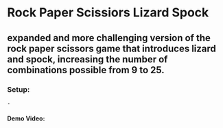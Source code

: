 # Rock Paper Scissiors Lizard Spock

## expanded and more challenging version of the rock paper scissors game that introduces lizard and spock, increasing the number of combinations possible from 9 to 25.

### Setup:
    - 

#### Demo Video:
